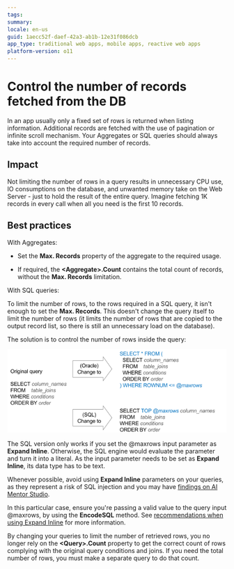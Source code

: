 ```yaml
---
tags:
summary: 
locale: en-us
guid: 1aecc52f-daef-42a3-ab1b-12e31f086dcb
app_type: traditional web apps, mobile apps, reactive web apps
platform-version: o11
---
```



# Control the number of records fetched from the DB

In an app usually only a fixed set of rows is returned when listing information. Additional records are fetched with the use of pagination or infinite scroll mechanism. Your Aggregates or SQL queries should always take into account the required number of records. 

## Impact

Not limiting the number of rows in a query results in unnecessary CPU use, IO consumptions on the database, and unwanted memory take on the Web Server - just to hold the result of the entire query. Imagine fetching 1K records in every call when all you need is the first 10 records.

## Best practices

With Aggregates:

* Set the **Max. Records** property of the aggregate to the required usage.

* If required, the **&lt;Aggregate&gt;.Count** contains the total count of records, without the **Max. Records** limitation.

With SQL queries:

To limit the number of rows, to the rows required in a SQL query, it isn't enough to set the **Max. Records**. This doesn't change the query itself to limit the number of rows (it limits the number of rows that are copied to the output record list, so there is still an unnecessary load on the database).

The solution is to control the number of rows inside the query:

![](images/limit-rows-sql.png)

The SQL version only works if you set the @maxrows input parameter as **Expand Inline**. Otherwise, the SQL engine would evaluate the parameter and turn it into a literal. As the input parameter needs to be set as **Expand Inline**, its data type has to be text.

<div class="warning" markdown="1">

Whenever possible, avoid using **Expand Inline** parameters on your queries, as they represent a risk of SQL injection and you may have [findings on AI Mentor Studio](ref-code-patterns.md#sql-injection).

</div>

In this particular case, ensure you're passing a valid value to the query input @maxrows, by using the **EncodeSQL** method. See [recommendations when using Expand Inline](../../../ref/errors-and-warnings/warnings/sql-injection-warning.md#recommendations) for more information.

By changing your queries to limit the number of retrieved rows, you no longer rely on the **&lt;Query&gt;.Count** property to get the correct count of rows complying with the original query conditions and joins. If you need the total number of rows, you must make a separate query to do that count.

